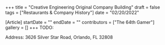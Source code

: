 +++
title = "Creative Engineering Original Company Building"
draft = false
tags = ["Restaurants & Company History"]
date = "02/20/2022"

[Article]
startDate = ""
endDate = ""
contributors = ["The 64th Gamer"]
gallery = []
+++
TODO:

Address: 3626 Silver Star Road, Orlando, FL 32808